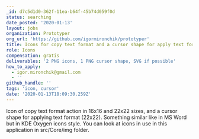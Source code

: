 ```yaml
---
_id: d7c5d1d0-362f-11ea-b64f-45b74d059f0d
status: searching
date_posted: '2020-01-13'
layout: jobs
organization: Prototyper
org_url: 'https://github.com/igormironchik/prototyper'
title: Icons for copy text format and a cursor shape for apply text format
role: Icons
compensation: gratis
deliverables: '2 PNG icons, 1 PNG cursor shape, SVG if possible'
how_to_apply:
  - igor.mironchik@gmail.com
  - ''
github_handle: ''
tags: 'icon, cursor'
date: '2020-01-13T18:09:30.259Z'
---
```

Icon of copy text format action in 16x16 and 22x22 sizes, and a cursor shape for applying text format (22x22). Something similar like in MS Word but in KDE Oxygen icons style. You can look at icons in use in this application in src/Core/img folder.
